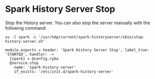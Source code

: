 
# Spark History Server Stop

Stop the History server. You can also stop the server manually with the
following command:

```
su -l spark -c '/usr/hdp/current/spark-historyserver/sbin/stop-history-server.sh'
```

    module.exports = header: 'Spark History Server Stop', label_true: 'STARTED', handler: ->
      {spark} = @config.ryba
      @service.stop
        name: 'spark-history-server'
        if_exists: '/etc/init.d/spark-history-server'
